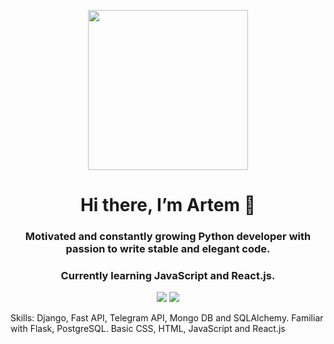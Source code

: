 <p align="center">
<img width="256" src="https://work.rabotalab.com/assets/front/img/pages/home-black/sofa@2x.png"/>

<h1 align="center">Hi there, I’m Artem 👋 </h1>

<h3 align="center">Motivated and constantly growing Python developer with passion to write stable and elegant code.</h3>

<h3 align="center">Currently learning JavaScript and React.js.</h3>



<p align="center">
 <a href="https://www.linkedin.com/in/samoilovartem/"><img src="https://img.shields.io/badge/linkedin-%230077B5.svg?style=flat&logo=linkedin&logoColor=white)"/></a>
 <a href="https://t.me/samoylovartem"><img src="https://img.shields.io/badge/-Telegram-blue?style=flat&logo=Telegram&logoColor=white" /></a>
 

Skills: Django, Fast API, Telegram API, Mongo DB and SQLAlchemy. Familiar with Flask, PostgreSQL. Basic CSS, HTML, JavaScript and React.js

